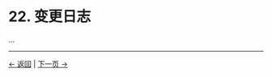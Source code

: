# 22. 变更日志

...

---
<div class="navigation-links">
<a href="21_贡献者.md" class="nav-link prev-link">← 返回</a> | <a href="23_参考文献.md" class="nav-link next-link">下一页 →</a>
</div>
